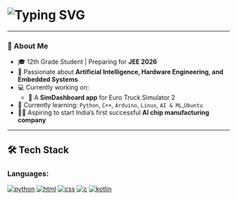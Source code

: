 
<h1 align=centre><img src="https://readme-typing-svg.demolab.com?font=Fira+Code&pause=1000&width=440&lines=Hello!%F0%9F%91%8B%F0%9F%8F%BB+I'm+%3CTushar-Gaichar%2F%3E++%F0%9F%92%BB" alt="Typing SVG"></h1>

---

### 🧠 About Me

- 🎓 12th Grade Student | Preparing for **JEE 2026**
- 🧠 Passionate about **Artificial Intelligence, Hardware Engineering, and Embedded Systems**
- 💻 Currently working on:
  - 🚛 A **SimDashboard app** for Euro Truck Simulator 2
- 🌱 Currently learning: `Python`, `C++`, `Arduino`, `Linux`, `AI & ML`,`Ubuntu`
- 🧑‍🔬 Aspiring to start India’s first successful **AI chip manufacturing company**

---

## 🛠️ Tech Stack
### Languages:
[![python](https://img.shields.io/badge/Python-3776AB?style=for-the-badge&logo=python&logoColor=white)](https://github.com/python)
[![html](https://img.shields.io/badge/HTML5-E34F26?style=for-the-badge&logo=html5&logoColor=white)](https://developer.mozilla.org/en-US/docs/Web/HTML)
[![css](https://img.shields.io/badge/CSS3-1572B6?style=for-the-badge&logo=css3&logoColor=white)](https://developer.mozilla.org/en-US/docs/Web/CSS)
[![c](https://img.shields.io/badge/C-00599C?style=for-the-badge&logo=c&logoColor=white)](https://en.cppreference.com/w/c)
[![kotlin](https://img.shields.io/badge/Kotlin-0095D5?style=for-the-badge&logo=kotlin&logoColor=white)](https://kotlinlang.org/)


